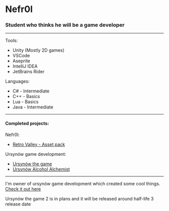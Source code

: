 # Nefr0l
### Student who thinks he will be a game developer

<hr>

Tools:
- Unity (Mostly 2D games)
- VSCode
- Aseprite
- IntelliJ IDEA
- JetBrains Rider

Languages:
- C# - Intermediate
- C++ - Basics
- Lua - Basics
- Java - Intermediate

<hr>

<h4> Completed projects: </h4>

Nefr0l:
- [Retro Valley - Asset pack](https://github.com/Nefr0l/retrovalley-assetpack)

Ursynów game development:
- [Ursynów the game](https://github.com/Ursynow-game-development/ursynow-the-game)
- [Ursynów Alcohol Alchemist](https://github.com/Ursynow-game-development/ursynow-alcohol-alchemist)

<hr>

I'm owner of ursynów game development which created some cool things. [Check it out here](https://github.com/Ursynow-game-development)

Ursynów the game 2 is in plans and it will be released around half-life 3 release date
